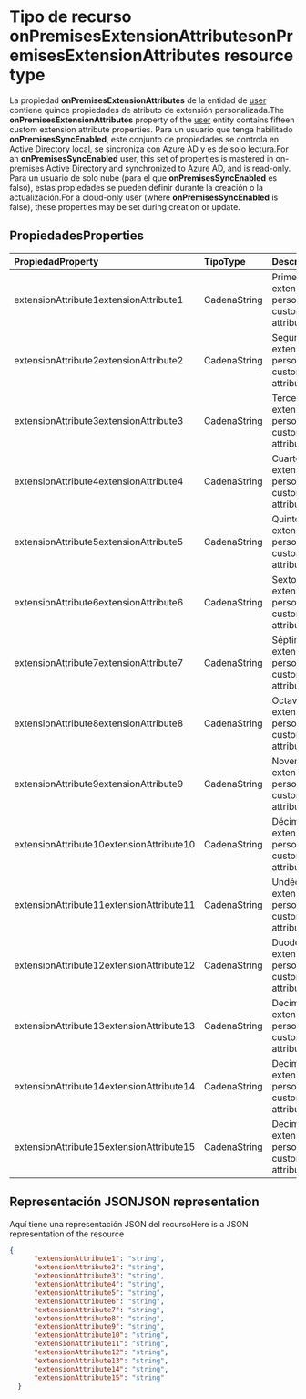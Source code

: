 # <a name="onpremisesextensionattributes-resource-type"></a><span data-ttu-id="d87f1-101">Tipo de recurso onPremisesExtensionAttributes</span><span class="sxs-lookup"><span data-stu-id="d87f1-101">onPremisesExtensionAttributes resource type</span></span>

<span data-ttu-id="d87f1-102">La propiedad **onPremisesExtensionAttributes** de la entidad de [user](user.md) contiene quince propiedades de atributo de extensión personalizada.</span><span class="sxs-lookup"><span data-stu-id="d87f1-102">The **onPremisesExtensionAttributes** property of the [user](user.md) entity contains fifteen custom extension attribute properties.</span></span> <span data-ttu-id="d87f1-103">Para un usuario que tenga habilitado **onPremisesSyncEnabled**, este conjunto de propiedades se controla en Active Directory local, se sincroniza con Azure AD y es de solo lectura.</span><span class="sxs-lookup"><span data-stu-id="d87f1-103">For an **onPremisesSyncEnabled** user, this set of properties is mastered in on-premises Active Directory and synchronized to Azure AD, and is read-only.</span></span> <span data-ttu-id="d87f1-104">Para un usuario de solo nube (para el que **onPremisesSyncEnabled** es falso), estas propiedades se pueden definir durante la creación o la actualización.</span><span class="sxs-lookup"><span data-stu-id="d87f1-104">For a cloud-only user (where **onPremisesSyncEnabled** is false), these properties may be set during creation or update.</span></span>


## <a name="properties"></a><span data-ttu-id="d87f1-105">Propiedades</span><span class="sxs-lookup"><span data-stu-id="d87f1-105">Properties</span></span>
| <span data-ttu-id="d87f1-106">Propiedad</span><span class="sxs-lookup"><span data-stu-id="d87f1-106">Property</span></span>     | <span data-ttu-id="d87f1-107">Tipo</span><span class="sxs-lookup"><span data-stu-id="d87f1-107">Type</span></span>   |<span data-ttu-id="d87f1-108">Descripción</span><span class="sxs-lookup"><span data-stu-id="d87f1-108">Description</span></span>|
|:---------------|:--------|:----------|
|<span data-ttu-id="d87f1-109">extensionAttribute1</span><span class="sxs-lookup"><span data-stu-id="d87f1-109">extensionAttribute1</span></span>|<span data-ttu-id="d87f1-110">Cadena</span><span class="sxs-lookup"><span data-stu-id="d87f1-110">String</span></span>| <span data-ttu-id="d87f1-111">Primer atributo de extensión personalizable.</span><span class="sxs-lookup"><span data-stu-id="d87f1-111">First customizable extension attribute.</span></span> |
|<span data-ttu-id="d87f1-112">extensionAttribute2</span><span class="sxs-lookup"><span data-stu-id="d87f1-112">extensionAttribute2</span></span>|<span data-ttu-id="d87f1-113">Cadena</span><span class="sxs-lookup"><span data-stu-id="d87f1-113">String</span></span>| <span data-ttu-id="d87f1-114">Segundo atributo de extensión personalizable.</span><span class="sxs-lookup"><span data-stu-id="d87f1-114">Second customizable extension attribute.</span></span> |
|<span data-ttu-id="d87f1-115">extensionAttribute3</span><span class="sxs-lookup"><span data-stu-id="d87f1-115">extensionAttribute3</span></span>|<span data-ttu-id="d87f1-116">Cadena</span><span class="sxs-lookup"><span data-stu-id="d87f1-116">String</span></span>| <span data-ttu-id="d87f1-117">Tercer atributo de extensión personalizable.</span><span class="sxs-lookup"><span data-stu-id="d87f1-117">Third customizable extension attribute.</span></span> |
|<span data-ttu-id="d87f1-118">extensionAttribute4</span><span class="sxs-lookup"><span data-stu-id="d87f1-118">extensionAttribute4</span></span>|<span data-ttu-id="d87f1-119">Cadena</span><span class="sxs-lookup"><span data-stu-id="d87f1-119">String</span></span>| <span data-ttu-id="d87f1-120">Cuarto atributo de extensión personalizable.</span><span class="sxs-lookup"><span data-stu-id="d87f1-120">Fourth customizable extension attribute.</span></span> |
|<span data-ttu-id="d87f1-121">extensionAttribute5</span><span class="sxs-lookup"><span data-stu-id="d87f1-121">extensionAttribute5</span></span>|<span data-ttu-id="d87f1-122">Cadena</span><span class="sxs-lookup"><span data-stu-id="d87f1-122">String</span></span>| <span data-ttu-id="d87f1-123">Quinto atributo de extensión personalizable.</span><span class="sxs-lookup"><span data-stu-id="d87f1-123">Fifth customizable extension attribute.</span></span> |
|<span data-ttu-id="d87f1-124">extensionAttribute6</span><span class="sxs-lookup"><span data-stu-id="d87f1-124">extensionAttribute6</span></span>|<span data-ttu-id="d87f1-125">Cadena</span><span class="sxs-lookup"><span data-stu-id="d87f1-125">String</span></span>| <span data-ttu-id="d87f1-126">Sexto atributo de extensión personalizable.</span><span class="sxs-lookup"><span data-stu-id="d87f1-126">Sixth customizable extension attribute.</span></span> |
|<span data-ttu-id="d87f1-127">extensionAttribute7</span><span class="sxs-lookup"><span data-stu-id="d87f1-127">extensionAttribute7</span></span>|<span data-ttu-id="d87f1-128">Cadena</span><span class="sxs-lookup"><span data-stu-id="d87f1-128">String</span></span>| <span data-ttu-id="d87f1-129">Séptimo atributo de extensión personalizable.</span><span class="sxs-lookup"><span data-stu-id="d87f1-129">Seventh customizable extension attribute.</span></span> |
|<span data-ttu-id="d87f1-130">extensionAttribute8</span><span class="sxs-lookup"><span data-stu-id="d87f1-130">extensionAttribute8</span></span>|<span data-ttu-id="d87f1-131">Cadena</span><span class="sxs-lookup"><span data-stu-id="d87f1-131">String</span></span>| <span data-ttu-id="d87f1-132">Octavo atributo de extensión personalizable.</span><span class="sxs-lookup"><span data-stu-id="d87f1-132">Eighth customizable extension attribute.</span></span> |
|<span data-ttu-id="d87f1-133">extensionAttribute9</span><span class="sxs-lookup"><span data-stu-id="d87f1-133">extensionAttribute9</span></span>|<span data-ttu-id="d87f1-134">Cadena</span><span class="sxs-lookup"><span data-stu-id="d87f1-134">String</span></span>| <span data-ttu-id="d87f1-135">Noveno atributo de extensión personalizable.</span><span class="sxs-lookup"><span data-stu-id="d87f1-135">Ninth customizable extension attribute.</span></span> |
|<span data-ttu-id="d87f1-136">extensionAttribute10</span><span class="sxs-lookup"><span data-stu-id="d87f1-136">extensionAttribute10</span></span>|<span data-ttu-id="d87f1-137">Cadena</span><span class="sxs-lookup"><span data-stu-id="d87f1-137">String</span></span>| <span data-ttu-id="d87f1-138">Décimo atributo de extensión personalizable.</span><span class="sxs-lookup"><span data-stu-id="d87f1-138">Tenth customizable extension attribute.</span></span> |
|<span data-ttu-id="d87f1-139">extensionAttribute11</span><span class="sxs-lookup"><span data-stu-id="d87f1-139">extensionAttribute11</span></span>|<span data-ttu-id="d87f1-140">Cadena</span><span class="sxs-lookup"><span data-stu-id="d87f1-140">String</span></span>| <span data-ttu-id="d87f1-141">Undécimo atributo de extensión personalizable.</span><span class="sxs-lookup"><span data-stu-id="d87f1-141">Eleventh customizable extension attribute.</span></span> |
|<span data-ttu-id="d87f1-142">extensionAttribute12</span><span class="sxs-lookup"><span data-stu-id="d87f1-142">extensionAttribute12</span></span>|<span data-ttu-id="d87f1-143">Cadena</span><span class="sxs-lookup"><span data-stu-id="d87f1-143">String</span></span>| <span data-ttu-id="d87f1-144">Duodécimo atributo de extensión personalizable.</span><span class="sxs-lookup"><span data-stu-id="d87f1-144">Twelfth customizable extension attribute.</span></span> |
|<span data-ttu-id="d87f1-145">extensionAttribute13</span><span class="sxs-lookup"><span data-stu-id="d87f1-145">extensionAttribute13</span></span>|<span data-ttu-id="d87f1-146">Cadena</span><span class="sxs-lookup"><span data-stu-id="d87f1-146">String</span></span>| <span data-ttu-id="d87f1-147">Decimotercer atributo de extensión personalizable.</span><span class="sxs-lookup"><span data-stu-id="d87f1-147">Thirteenth customizable extension attribute.</span></span> |
|<span data-ttu-id="d87f1-148">extensionAttribute14</span><span class="sxs-lookup"><span data-stu-id="d87f1-148">extensionAttribute14</span></span>|<span data-ttu-id="d87f1-149">Cadena</span><span class="sxs-lookup"><span data-stu-id="d87f1-149">String</span></span>| <span data-ttu-id="d87f1-150">Decimocuarto atributo de extensión personalizable.</span><span class="sxs-lookup"><span data-stu-id="d87f1-150">Fourteenth customizable extension attribute.</span></span> |
|<span data-ttu-id="d87f1-151">extensionAttribute15</span><span class="sxs-lookup"><span data-stu-id="d87f1-151">extensionAttribute15</span></span>|<span data-ttu-id="d87f1-152">Cadena</span><span class="sxs-lookup"><span data-stu-id="d87f1-152">String</span></span>| <span data-ttu-id="d87f1-153">Decimoquinto atributo de extensión personalizable.</span><span class="sxs-lookup"><span data-stu-id="d87f1-153">Fifteenth customizable extension attribute.</span></span> |

## <a name="json-representation"></a><span data-ttu-id="d87f1-154">Representación JSON</span><span class="sxs-lookup"><span data-stu-id="d87f1-154">JSON representation</span></span>

<span data-ttu-id="d87f1-155">Aquí tiene una representación JSON del recurso</span><span class="sxs-lookup"><span data-stu-id="d87f1-155">Here is a JSON representation of the resource</span></span>

<!-- {
  "blockType": "resource",
  "optionalProperties": [

  ],
  "@odata.type": "microsoft.graph.onPremisesExtensionAttributes"
}-->


```json
{
      "extensionAttribute1": "string",
      "extensionAttribute2": "string",
      "extensionAttribute3": "string",
      "extensionAttribute4": "string",
      "extensionAttribute5": "string",
      "extensionAttribute6": "string",
      "extensionAttribute7": "string",
      "extensionAttribute8": "string",
      "extensionAttribute9": "string",
      "extensionAttribute10": "string",
      "extensionAttribute11": "string",
      "extensionAttribute12": "string",
      "extensionAttribute13": "string",
      "extensionAttribute14": "string",
      "extensionAttribute15": "string"
  }

```


<!-- uuid: 8fcb5dbc-d5aa-4681-8e31-b001d5168d79
2015-10-25 14:57:30 UTC -->
<!-- {
  "type": "#page.annotation",
  "description": "onPremisesExtensionAttributes resource",
  "keywords": "",
  "section": "documentation",
  "tocPath": ""
}-->